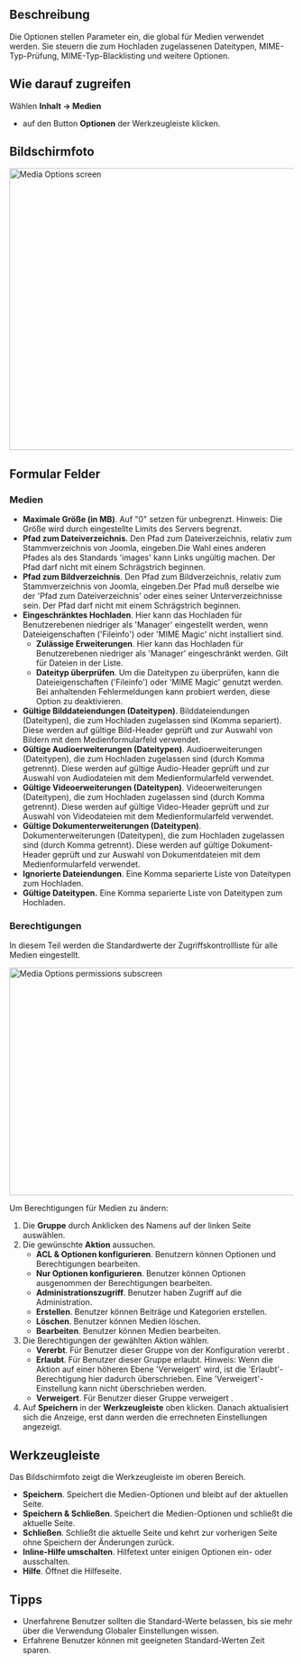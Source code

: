 <!-- Filename: Help4.x:Media:_Options / Display title: Medien: Optionen -->

## Beschreibung

Die Optionen stellen Parameter ein, die global für Medien verwendet
werden. Sie steuern die zum Hochladen zugelassenen Dateitypen,
MIME-Typ-Prüfung, MIME-Typ-Blacklisting und weitere Optionen.

## Wie darauf zugreifen
Wählen **Inhalt → Medien**

- auf den Button **Optionen** der Werkzeugleiste klicken.

## Bildschirmfoto

<img
src="https://docs.joomla.org/images/thumb/3/35/Help-4x-Media-Options-screen-de.png/800px-Help-4x-Media-Options-screen-de.png"
decoding="async"
srcset="https://docs.joomla.org/images/thumb/3/35/Help-4x-Media-Options-screen-de.png/1200px-Help-4x-Media-Options-screen-de.png 1.5x, https://docs.joomla.org/images/thumb/3/35/Help-4x-Media-Options-screen-de.png/1600px-Help-4x-Media-Options-screen-de.png 2x"
data-file-width="2720" data-file-height="1700" width="800" height="500"
alt="Media Options screen" />

## Formular Felder

### Medien

- **Maximale Größe (in MB)**. Auf "0" setzen für unbegrenzt. Hinweis:
  Die Größe wird durch eingestellte Limits des Servers begrenzt.
- **Pfad zum Dateiverzeichnis**. Den Pfad zum Dateiverzeichnis, relativ
  zum Stammverzeichnis von Joomla, eingeben.Die Wahl eines anderen
  Pfades als des Standards 'images' kann Links ungültig machen. Der Pfad
  darf nicht mit einem Schrägstrich beginnen.
- **Pfad zum Bildverzeichnis**. Den Pfad zum Bildverzeichnis, relativ
  zum Stammverzeichnis von Joomla, eingeben.Der Pfad muß derselbe wie
  der 'Pfad zum Dateiverzeichnis' oder eines seiner Unterverzeichnisse
  sein. Der Pfad darf nicht mit einem Schrägstrich beginnen.
- **Eingeschränktes Hochladen**. Hier kann das Hochladen für
  Benutzerebenen niedriger als 'Manager' eingestellt werden, wenn
  Dateieigenschaften ('Fileinfo') oder 'MIME Magic' nicht installiert
  sind.
  - **Zulässige Erweiterungen**. Hier kann das Hochladen für
    Benutzerebenen niedriger als 'Manager' eingeschränkt werden. Gilt
    für Dateien in der Liste.
  - **Dateityp überprüfen**. Um die Dateitypen zu überprüfen, kann die
    Dateieigenschaften ('Fileinfo') oder 'MIME Magic' genutzt werden.
    Bei anhaltenden Fehlermeldungen kann probiert werden, diese Option
    zu deaktivieren.
- **Gültige Bilddateiendungen (Dateitypen)**. Bilddateiendungen
  (Dateitypen), die zum Hochladen zugelassen sind (Komma separiert).
  Diese werden auf gültige Bild-Header geprüft und zur Auswahl von
  Bildern mit dem
  Medienformularfeld
  verwendet.
- **Gültige Audioerweiterungen (Dateitypen)**. Audioerweiterungen
  (Dateitypen), die zum Hochladen zugelassen sind (durch Komma
  getrennt). Diese werden auf gültige Audio-Header geprüft und zur
  Auswahl von Audiodateien mit dem
  Medienformularfeld
  verwendet.
- **Gültige Videoerweiterungen (Dateitypen)**. Videoerweiterungen
  (Dateitypen), die zum Hochladen zugelassen sind (durch Komma
  getrennt). Diese werden auf gültige Video-Header geprüft und zur
  Auswahl von Videodateien mit dem
  Medienformularfeld
  verwendet.
- **Gültige Dokumenterweiterungen (Dateitypen)**. Dokumenterweiterungen
  (Dateitypen), die zum Hochladen zugelassen sind (durch Komma
  getrennt). Diese werden auf gültige Dokument-Header geprüft und zur
  Auswahl von Dokumentdateien mit dem
  Medienformularfeld
  verwendet.
- **Ignorierte Dateiendungen**. Eine Komma separierte Liste von
  Dateitypen zum Hochladen.
- **Gültige Dateitypen.** Eine Komma separierte Liste von Dateitypen zum
  Hochladen.

### Berechtigungen

In diesem Teil werden die Standardwerte der
Zugriffskontrollliste
für alle Medien eingestellt.

<img
src="https://docs.joomla.org/images/thumb/9/9d/Help-4x-Media-Options-permissions-subscreen-de.png/600px-Help-4x-Media-Options-permissions-subscreen-de.png"
decoding="async"
srcset="https://docs.joomla.org/images/thumb/9/9d/Help-4x-Media-Options-permissions-subscreen-de.png/900px-Help-4x-Media-Options-permissions-subscreen-de.png 1.5x, https://docs.joomla.org/images/thumb/9/9d/Help-4x-Media-Options-permissions-subscreen-de.png/1200px-Help-4x-Media-Options-permissions-subscreen-de.png 2x"
data-file-width="2002" data-file-height="1349" width="600" height="404"
alt="Media Options permissions subscreen" />

Um Berechtigungen für Medien zu ändern:

1.  Die **Gruppe** durch Anklicken des Namens auf der linken Seite
    auswählen.
2.  Die gewünschte **Aktion** aussuchen.
    - **ACL & Optionen konfigurieren**. Benutzern können Optionen und
      Berechtigungen bearbeiten.
    - **Nur Optionen konfigurieren**. Benutzer können Optionen
      ausgenommen der Berechtigungen bearbeiten.
    - **Administrationszugriff**. Benutzer haben Zugriff auf die
      Administration.
    - **Erstellen**. Benutzer können Beiträge und Kategorien erstellen.
    - **Löschen**. Benutzer können Medien löschen.
    - **Bearbeiten**. Benutzer können Medien bearbeiten.
3.  Die Berechtigungen der gewählten Aktion wählen.
    - **Vererbt**. Für Benutzer dieser Gruppe von der
      Konfiguration
      vererbt .
    - **Erlaubt**. Für Benutzer dieser Gruppe erlaubt. Hinweis: Wenn die
      Aktion auf einer höheren Ebene 'Verweigert' wird, ist die
      'Erlaubt'-Berechtigung hier dadurch überschrieben. Eine
      'Verweigert'-Einstellung kann nicht überschrieben werden.
    - **Verweigert**. Für Benutzer dieser Gruppe verweigert .
4.  Auf **Speichern** in der **Werkzeugleiste** oben klicken. Danach
    aktualisiert sich die Anzeige, erst dann werden die errechneten
    Einstellungen angezeigt.

## Werkzeugleiste

Das Bildschirmfoto zeigt die Werkzeugleiste im oberen
Bereich.

- **Speichern**. Speichert die Medien-Optionen und bleibt auf der
  aktuellen Seite.
- **Speichern & Schließen**. Speichert die Medien-Optionen und schließt
  die aktuelle Seite.
- **Schließen**. Schließt die aktuelle Seite und kehrt zur vorherigen
  Seite ohne Speichern der Änderungen zurück.
- **Inline-Hilfe umschalten**. Hilfetext unter einigen Optionen ein-
  oder ausschalten.
- **Hilfe**. Öffnet die Hilfeseite.

## Tipps

- Unerfahrene Benutzer sollten die Standard-Werte belassen, bis sie mehr
  über die Verwendung Globaler Einstellungen wissen.
- Erfahrene Benutzer können mit geeigneten Standard-Werten Zeit sparen.
